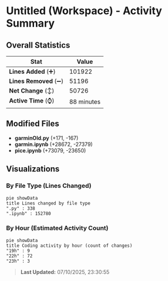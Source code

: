 # Untitled (Workspace) - Activity Summary 

## Overall Statistics

| Stat                   | Value                                                             |
| ---------------------- | ----------------------------------------------------------------- |
| **Lines Added** (➕)   | 101922                                          |
| **Lines Removed** (➖) | 51196                                        |
| **Net Change** (↕)    | 50726                |
| **Active Time** (⌚)   | 88 minutes |


## Modified Files
- **garminOld.py** (+171, -167)
- **garmin.ipynb** (+28672, -27379)
- **pice.ipynb** (+73079, -23650)

## Visualizations

### By File Type (Lines Changed)

```mermaid
pie showData
title Lines changed by file type
".py" : 338
".ipynb" : 152780
```

### By Hour (Estimated Activity Count)

```mermaid
pie showData
title Coding activity by hour (count of changes)
"19h" : 9
"22h" : 72
"23h" : 3
```


> **Last Updated:** 07/10/2025, 23:30:55